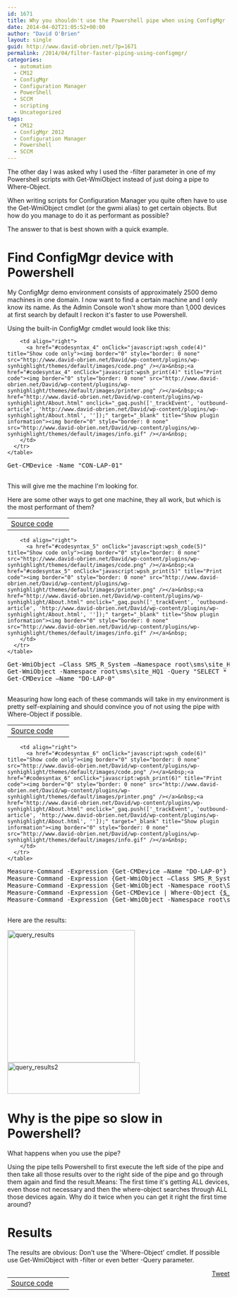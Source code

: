 ```yaml
---
id: 1671
title: Why you shouldn't use the Powershell pipe when using ConfigMgr
date: 2014-04-02T21:05:52+00:00
author: "David O'Brien"
layout: single
guid: http://www.david-obrien.net/?p=1671
permalink: /2014/04/filter-faster-piping-using-configmgr/
categories:
  - automation
  - CM12
  - ConfigMgr
  - Configuration Manager
  - PowerShell
  - SCCM
  - scripting
  - Uncategorized
tags:
  - CM12
  - ConfigMgr 2012
  - Configuration Manager
  - Powershell
  - SCCM
---
```

The other day I was asked why I used the -filter parameter in one of my Powershell scripts with Get-WmiObject instead of just doing a pipe to Where-Object.

When writing scripts for Configuration Manager you quite often have to use the Get-WmiObject cmdlet (or the gwmi alias) to get certain objects. But how do you manage to do it as performant as possible?

The answer to that is best shown with a quick example.

# Find ConfigMgr device with Powershell

My ConfigMgr demo environment consists of approximately 2500 demo machines in one domain. I now want to find a certain machine and I only know its name. As the Admin Console won't show more than 1,000 devices at first search by default I reckon it's faster to use Powershell.

Using the built-in ConfigMgr cmdlet would look like this:



<div id="wpshdo_4" class="wp-synhighlighter-outer">
  <div id="wpshdt_4" class="wp-synhighlighter-expanded">
    <table border="0" width="100%">
      <tr>
        <td align="left" width="80%">
          <a name="#codesyntax_4"></a><a id="wpshat_4" class="wp-synhighlighter-title" href="#codesyntax_4"  onClick="javascript:wpsh_toggleBlock(4)" title="Click to show/hide code block">Source code</a>
        </td>

        <td align="right">
          <a href="#codesyntax_4" onClick="javascript:wpsh_code(4)" title="Show code only"><img border="0" style="border: 0 none" src="http://www.david-obrien.net/David/wp-content/plugins/wp-synhighlight/themes/default/images/code.png" /></a>&nbsp;<a href="#codesyntax_4" onClick="javascript:wpsh_print(4)" title="Print code"><img border="0" style="border: 0 none" src="http://www.david-obrien.net/David/wp-content/plugins/wp-synhighlight/themes/default/images/printer.png" /></a>&nbsp;<a href="http://www.david-obrien.net/David/wp-content/plugins/wp-synhighlight/About.html" onclick="_gaq.push(['_trackEvent', 'outbound-article', 'http://www.david-obrien.net/David/wp-content/plugins/wp-synhighlight/About.html', '']);" target="_blank" title="Show plugin information"><img border="0" style="border: 0 none" src="http://www.david-obrien.net/David/wp-content/plugins/wp-synhighlight/themes/default/images/info.gif" /></a>&nbsp;
        </td>
      </tr>
    </table>
  </div>

  <div id="wpshdi_4" class="wp-synhighlighter-inner" style="display: block;">
    <pre class="powershell" style="font-family:monospace;">Get<span class="sy0">-CMDevice <span class="kw5">-Name <span class="st0">"CON-LAP-01"
  </div>
</div>

This will give me the machine I'm looking for.

Here are some other ways to get one machine, they all work, but which is the most performant of them?

<div id="wpshdo_5" class="wp-synhighlighter-outer">
  <div id="wpshdt_5" class="wp-synhighlighter-expanded">
    <table border="0" width="100%">
      <tr>
        <td align="left" width="80%">
          <a name="#codesyntax_5"></a><a id="wpshat_5" class="wp-synhighlighter-title" href="#codesyntax_5"  onClick="javascript:wpsh_toggleBlock(5)" title="Click to show/hide code block">Source code</a>
        </td>

        <td align="right">
          <a href="#codesyntax_5" onClick="javascript:wpsh_code(5)" title="Show code only"><img border="0" style="border: 0 none" src="http://www.david-obrien.net/David/wp-content/plugins/wp-synhighlight/themes/default/images/code.png" /></a>&nbsp;<a href="#codesyntax_5" onClick="javascript:wpsh_print(5)" title="Print code"><img border="0" style="border: 0 none" src="http://www.david-obrien.net/David/wp-content/plugins/wp-synhighlight/themes/default/images/printer.png" /></a>&nbsp;<a href="http://www.david-obrien.net/David/wp-content/plugins/wp-synhighlight/About.html" onclick="_gaq.push(['_trackEvent', 'outbound-article', 'http://www.david-obrien.net/David/wp-content/plugins/wp-synhighlight/About.html', '']);" target="_blank" title="Show plugin information"><img border="0" style="border: 0 none" src="http://www.david-obrien.net/David/wp-content/plugins/wp-synhighlight/themes/default/images/info.gif" /></a>&nbsp;
        </td>
      </tr>
    </table>
  </div>

  <div id="wpshdi_5" class="wp-synhighlighter-inner" style="display: block;">
    <pre class="powershell" style="font-family:monospace;"><span class="kw1">Get-WmiObject –Class SMS_R_System –Namespace root\sms\site_HQ1 <span class="sy0">| <span class="kw1">Where-Object <span class="br0">&#123;<a href="about:blank"><span class="kw6">$_</a>.Name –eq „DO<span class="sy0">-LAP<span class="sy0">-0“<span class="br0">&#125;
<span class="kw1">Get-WmiObject <span class="kw5">-Namespace root\sms\site_HQ1 <span class="kw5">-Query <span class="st0">"SELECT * FROM SMS_R_System where name='DO-LAP-0'"
Get<span class="sy0">-CMDevice –Name <span class="st0">"DO-LAP-0"
  </div>
</div>

Measuring how long each of these commands will take in my environment is pretty self-explaining and should convince you of not using the pipe with Where-Object if possible.

<div id="wpshdo_6" class="wp-synhighlighter-outer">
  <div id="wpshdt_6" class="wp-synhighlighter-expanded">
    <table border="0" width="100%">
      <tr>
        <td align="left" width="80%">
          <a name="#codesyntax_6"></a><a id="wpshat_6" class="wp-synhighlighter-title" href="#codesyntax_6"  onClick="javascript:wpsh_toggleBlock(6)" title="Click to show/hide code block">Source code</a>
        </td>

        <td align="right">
          <a href="#codesyntax_6" onClick="javascript:wpsh_code(6)" title="Show code only"><img border="0" style="border: 0 none" src="http://www.david-obrien.net/David/wp-content/plugins/wp-synhighlight/themes/default/images/code.png" /></a>&nbsp;<a href="#codesyntax_6" onClick="javascript:wpsh_print(6)" title="Print code"><img border="0" style="border: 0 none" src="http://www.david-obrien.net/David/wp-content/plugins/wp-synhighlight/themes/default/images/printer.png" /></a>&nbsp;<a href="http://www.david-obrien.net/David/wp-content/plugins/wp-synhighlight/About.html" onclick="_gaq.push(['_trackEvent', 'outbound-article', 'http://www.david-obrien.net/David/wp-content/plugins/wp-synhighlight/About.html', '']);" target="_blank" title="Show plugin information"><img border="0" style="border: 0 none" src="http://www.david-obrien.net/David/wp-content/plugins/wp-synhighlight/themes/default/images/info.gif" /></a>&nbsp;
        </td>
      </tr>
    </table>
  </div>

  <div id="wpshdi_6" class="wp-synhighlighter-inner" style="display: block;">
    <pre class="powershell" style="font-family:monospace;"><span class="kw1">Measure-Command <span class="kw5">-Expression <span class="br0">&#123;Get<span class="sy0">-CMDevice –Name <span class="st0">"DO-LAP-0"<span class="br0">&#125;
<span class="kw1">Measure-Command <span class="kw5">-Expression <span class="br0">&#123;<span class="kw1">Get-WmiObject –Class SMS_R_System –Namespace root\sms\site_HQ1  <span class="sy0">| <span class="kw3">where <span class="br0">&#123;<a href="about:blank"><span class="kw6">$_</a>.Name –eq „DO<span class="sy0">-LAP<span class="sy0">-0“<span class="br0">&#125;<span class="br0">&#125;
<span class="kw1">Measure-Command <span class="kw5">-Expression <span class="br0">&#123;<span class="kw1">Get-WmiObject <span class="kw5">-Namespace root\SMS\site_HQ1 <span class="kw5">-Query <span class="st0">"SELECT * FROM SMS_R_System where name='DO-LAP-0'"<span class="br0">&#125;
<span class="kw1">Measure-Command <span class="kw5">-Expression <span class="br0">&#123;Get<span class="sy0">-CMDevice <span class="sy0">| <span class="kw1">Where-Object <span class="br0">&#123;<a href="about:blank"><span class="kw6">$_</a>.Name <span class="kw4">-eq <span class="st0">"DO-LAP-0"<span class="br0">&#125;<span class="br0">&#125;
<span class="kw1">Measure-Command <span class="kw5">-Expression <span class="br0">&#123;<span class="kw1">Get-WmiObject <span class="kw5">-Namespace root\sms\site_HQ1 <span class="kw5">-Class SMS_R_System <span class="sy0">-<span class="kw3">Filter <span class="st0">"name='DO-LAP-0'"<span class="br0">&#125;
  </div>
</div>

Here are the results:

<a href="http://www.david-obrien.net/wp-content/uploads/2014/04/query_results.jpg" onclick="_gaq.push(['_trackEvent', 'outbound-article', 'http://www.david-obrien.net/wp-content/uploads/2014/04/query_results.jpg', '']);" class="broken_link"><img class="img-responsive aligncenter size-medium wp-image-1690" alt="query_results" src="http://www.david-obrien.net/wp-content/uploads/2014/04/query_results-289x300.jpg" width="289" height="300" /></a><a href="http://www.david-obrien.net/wp-content/uploads/2014/04/query_results2.jpg" onclick="_gaq.push(['_trackEvent', 'outbound-article', 'http://www.david-obrien.net/wp-content/uploads/2014/04/query_results2.jpg', '']);" class="broken_link"><img class="img-responsive aligncenter size-medium wp-image-1691" alt="query_results2" src="http://www.david-obrien.net/wp-content/uploads/2014/04/query_results2-300x71.jpg" width="300" height="71" srcset="/media/2014/04/query_results2-300x71.jpg 300w, /media/2014/04/query_results2-250x59.jpg 250w, /media/2014/04/query_results2.jpg 905w" sizes="(max-width: 300px) 100vw, 300px" /></a>

# Why is the pipe so slow in Powershell?

What happens when you use the pipe?

Using the pipe tells Powershell to first execute the left side of the pipe and then take all those results over to the right side of the pipe and go through them again and find the result.Means: The first time it's getting ALL devices, even those not necessary and then the where-object searches through ALL those devices again. Why do it twice when you can get it right the first time around?

# Results

The results are obvious: Don't use the 'Where-Object' cmdlet. If possible use Get-WmiObject with -filter or even better -Query parameter.

<div style="float: right; margin-left: 10px;">
  <a href="https://twitter.com/share" onclick="_gaq.push(['_trackEvent', 'outbound-article', 'https://twitter.com/share', 'Tweet']);" class="twitter-share-button" data-hashtags="CM12,ConfigMgr+2012,Configuration+Manager,Powershell,SCCM" data-count="vertical" data-url="http://www.david-obrien.net/2014/04/filter-faster-piping-using-configmgr/">Tweet</a>
</div>

